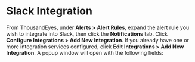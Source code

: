 # Slack Integration

From ThousandEyes, under **Alerts > Alert Rules**, expand the alert rule you wish to integrate into Slack, then click the **Notifications** tab. Click **Configure Integrations > Add New Integration**. If you already have one or more integration services configured, click **Edit Integrations > Add New Integration**. A popup window will open with the following fields:
